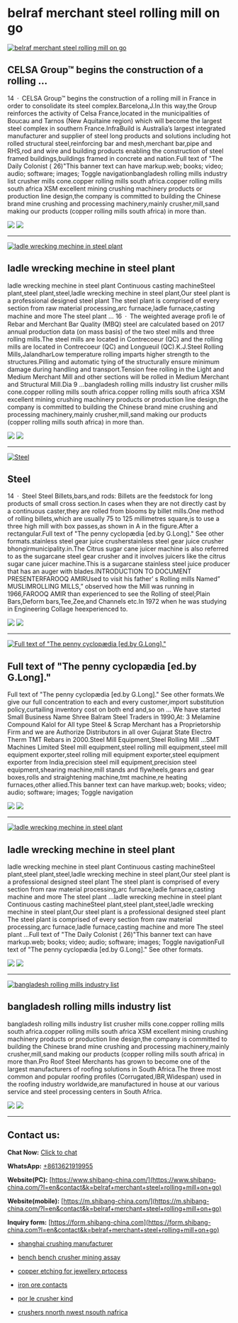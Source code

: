 # belraf merchant steel rolling mill on go

<a href="https://swt.shibang-china.com/?l=en&img&k=belraf+merchant+steel+rolling+mill+on+go" target="_blank">![belraf merchant steel rolling mill on go](http://static.shibang-china.com/all-800x300/1411.jpg)</a>

## CELSA Group™ begins the construction of a rolling …
14&ensp;&#0183;&ensp;CELSA Group™ begins the construction of a rolling mill in France in order to consolidate its steel complex.Barcelona,J.In this way,the Group reinforces the activity of Celsa France,located in the municipalities of Boucau and Tarnos (New Aquitaine region) which will become the largest steel complex in southern France.InfraBuild is Australia’s largest integrated manufacturer and supplier of steel long products and solutions including hot rolled structural steel,reinforcing bar and mesh,merchant bar,pipe and RHS,rod and wire and building products enabling the construction of steel framed buildings,buildings framed in concrete and nation.Full text of &quot;The Daily Colonist ( 26)&quot;This banner text can have markup.web; books; video; audio; software; images; Toggle navigationbangladesh rolling mills industry list crusher mills cone.copper rolling mills south africa.copper rolling mills south africa XSM excellent mining crushing machinery products or production line design,the company is committed to building the Chinese brand mine crushing and processing machinery,mainly crusher,mill,sand making our products (copper rolling mills south africa) in more than.


<a href="https://whatsapp.shibangsoft.com/WhatsApp.php" target="_blank" title="WhatsApp">![](http://static.shibang-china.com/icon/whatsapp.png)</a> <a href="https://swt.shibang-china.com/?l=en&icon&k=belraf+merchant+steel+rolling+mill+on+go" target="_blank">![](http://static.shibang-china.com/icon/chat-en.png)</a>

---

<a href="https://swt.shibang-china.com/?l=en&img&k=belraf+merchant+steel+rolling+mill+on+go" target="_blank">![ladle wrecking mechine in steel plant](http://static.shibang-china.com/all-800x300/535.jpg)</a>

## ladle wrecking mechine in steel plant
ladle wrecking mechine in steel plant Continuous casting machineSteel plant,steel plant,steel,ladle wrecking mechine in steel plant,Our steel plant is a professional designed steel plant The steel plant is comprised of every section from raw material processing,arc furnace,ladle furnace,casting machine and more The steel plant … 16&ensp;&#0183;&ensp;The weighted average proﬁ le of Rebar and Merchant Bar Quality (MBQ) steel are calculated based on 2017 annual production data (on mass basis) of the two steel mills and three rolling mills.The steel mills are located in Contrecoeur (QC) and the rolling mills are located in Contrecoeur (QC) and Longueuil (QC).K.J.Steel Rolling Mills,JalandharLow temperature rolling imparts higher strength to the structures.Pilling and automatic tying of the structurally ensure minimum damage during handling and transport.Tension free rolling in the Light and Medium Merchant Mill and other sections will be rolled in Medium Merchant and Structural Mill.Dia 9 …bangladesh rolling mills industry list crusher mills cone.copper rolling mills south africa.copper rolling mills south africa XSM excellent mining crushing machinery products or production line design,the company is committed to building the Chinese brand mine crushing and processing machinery,mainly crusher,mill,sand making our products (copper rolling mills south africa) in more than.


<a href="https://whatsapp.shibangsoft.com/WhatsApp.php" target="_blank" title="WhatsApp">![](http://static.shibang-china.com/icon/whatsapp.png)</a> <a href="https://swt.shibang-china.com/?l=en&icon&k=belraf+merchant+steel+rolling+mill+on+go" target="_blank">![](http://static.shibang-china.com/icon/chat-en.png)</a>

---

<a href="https://swt.shibang-china.com/?l=en&img&k=belraf+merchant+steel+rolling+mill+on+go" target="_blank">![Steel](http://static.shibang-china.com/all-800x300/1109.jpg)</a>

## Steel
14&ensp;&#0183;&ensp;Steel Steel Billets,bars,and rods: Billets are the feedstock for long products of small cross section.In cases when they are not directly cast by a continuous caster,they are rolled from blooms by billet mills.One method of rolling billets,which are usually 75 to 125 millimetres square,is to use a three high mill with box passes,as shown in A in the figure.After a rectangular.Full text of &quot;The penny cyclop&#230;dia [ed.by G.Long].&quot; See other formats.stainless steel gear juice crusherstainless steel gear juice crusher bhongirmunicipality.in.The Citrus sugar cane juicer machine is also referred to as the sugarcane steel gear crusher and it involves juicers like the citrus sugar cane juicer machine.This is a sugarcane stainless steel juice producer that has an auger with blades.INTRODUCTION TO DOCUMENT PRESENTERFAROOQ AMIRUsed to visit his father’ s Rolling mills Named” MUSLIMROLLING MILLS,” observed how the Mill was running in 1966,FAROOQ AMIR than experienced to see the Rolling of steel;Plain Bars,Deform bars,Tee,Zee,and Channels etc.In 1972 when he was studying in Engineering Collage heexperienced to.


<a href="https://whatsapp.shibangsoft.com/WhatsApp.php" target="_blank" title="WhatsApp">![](http://static.shibang-china.com/icon/whatsapp.png)</a> <a href="https://swt.shibang-china.com/?l=en&icon&k=belraf+merchant+steel+rolling+mill+on+go" target="_blank">![](http://static.shibang-china.com/icon/chat-en.png)</a>

---

<a href="https://swt.shibang-china.com/?l=en&img&k=belraf+merchant+steel+rolling+mill+on+go" target="_blank">![Full text of &quot;The penny cyclop&#230;dia [ed.by G.Long].&quot;](http://static.shibang-china.com/all-800x300/1278.jpg)</a>

## Full text of &quot;The penny cyclop&#230;dia [ed.by G.Long].&quot;
Full text of &quot;The penny cyclop&#230;dia [ed.by G.Long].&quot; See other formats.We give our full concentration to each and every customer,import substitution policy,curtailing inventory cost on both end and,so on … We have started Small Business Name Shree Balram Steel Traders in 1990,At: 3 Melamine Compound Kalol for All type Steel &amp; Scrap Merchant has a Proprietorship Firm and we are Authorize Distributors in all over Gujarat State Electro Therm TMT Rebars in 2000.Steel Mill Equipment,Steel Rolling Mill …SMT Machines Limited Steel mill equipment,steel rolling mill equipment,steel mill equipment exporter,steel rolling mill equipment exporter,steel equipment exporter from India,precision steel mill equipment,precision steel equipment,shearing machine,mill stands and flywheels,gears and gear boxes,rolls and straightening machine,tmt machine,re heating furnaces,other allied.This banner text can have markup.web; books; video; audio; software; images; Toggle navigation


<a href="https://whatsapp.shibangsoft.com/WhatsApp.php" target="_blank" title="WhatsApp">![](http://static.shibang-china.com/icon/whatsapp.png)</a> <a href="https://swt.shibang-china.com/?l=en&icon&k=belraf+merchant+steel+rolling+mill+on+go" target="_blank">![](http://static.shibang-china.com/icon/chat-en.png)</a>

---

<a href="https://swt.shibang-china.com/?l=en&img&k=belraf+merchant+steel+rolling+mill+on+go" target="_blank">![ladle wrecking mechine in steel plant](http://static.shibang-china.com/all-800x300/527.jpg)</a>

## ladle wrecking mechine in steel plant
ladle wrecking mechine in steel plant Continuous casting machineSteel plant,steel plant,steel,ladle wrecking mechine in steel plant,Our steel plant is a professional designed steel plant The steel plant is comprised of every section from raw material processing,arc furnace,ladle furnace,casting machine and more The steel plant …ladle wrecking mechine in steel plant Continuous casting machineSteel plant,steel plant,steel,ladle wrecking mechine in steel plant,Our steel plant is a professional designed steel plant The steel plant is comprised of every section from raw material processing,arc furnace,ladle furnace,casting machine and more The steel plant …Full text of &quot;The Daily Colonist ( 26)&quot;This banner text can have markup.web; books; video; audio; software; images; Toggle navigationFull text of &quot;The penny cyclop&#230;dia [ed.by G.Long].&quot; See other formats.


<a href="https://whatsapp.shibangsoft.com/WhatsApp.php" target="_blank" title="WhatsApp">![](http://static.shibang-china.com/icon/whatsapp.png)</a> <a href="https://swt.shibang-china.com/?l=en&icon&k=belraf+merchant+steel+rolling+mill+on+go" target="_blank">![](http://static.shibang-china.com/icon/chat-en.png)</a>

---

<a href="https://swt.shibang-china.com/?l=en&img&k=belraf+merchant+steel+rolling+mill+on+go" target="_blank">![bangladesh rolling mills industry list](http://static.shibang-china.com/all-800x300/1384.jpg)</a>

## bangladesh rolling mills industry list
bangladesh rolling mills industry list crusher mills cone.copper rolling mills south africa.copper rolling mills south africa XSM excellent mining crushing machinery products or production line design,the company is committed to building the Chinese brand mine crushing and processing machinery,mainly crusher,mill,sand making our products (copper rolling mills south africa) in more than.Pro Roof Steel Merchants has grown to become one of the largest manufacturers of roofing solutions in South Africa.The three most common and popular roofing profiles (Corrugated,IBR,Widespan) used in the roofing industry worldwide,are manufactured in house at our various service and steel processing centers in South Africa.

<a href="https://whatsapp.shibangsoft.com/WhatsApp.php" target="_blank" title="WhatsApp">![](http://static.shibang-china.com/icon/whatsapp.png)</a> <a href="https://swt.shibang-china.com/?l=en&icon&k=belraf+merchant+steel+rolling+mill+on+go" target="_blank">![](http://static.shibang-china.com/icon/chat-en.png)</a>

---
## Contact us:

**Chat Now:** [Click to chat](https://swt.shibang-china.com?l=en&contact&k=belraf+merchant+steel+rolling+mill+on+go)

**WhatsApp:**  [+8613621919955](https://whatsapp.shibangsoft.com/WhatsApp.php)

**Website(PC):** [https://www.shibang-china.com/](https://www.shibang-china.com/?l=en&contact&k=belraf+merchant+steel+rolling+mill+on+go)

**Website(mobile):** [https://m.shibang-china.com/](https://m.shibang-china.com/?l=en&contact&k=belraf+merchant+steel+rolling+mill+on+go)

**Inquiry form:** [https://form.shibang-china.com](https://form.shibang-china.com?l=en&contact&k=belraf+merchant+steel+rolling+mill+on+go)

* [shanghai crushing manufacturer](../144/shanghai%20crushing%20manufacturer.md)

* [bench bench crusher mining assay](../148/bench%20bench%20crusher%20mining%20assay.md)

* [copper etching for jewellery prtocess](../143/copper%20etching%20for%20jewellery%20prtocess.md)

* [iron ore contacts](../145/iron%20ore%20contacts.md)

* [por le crusher kind](../150/por%20le%20crusher%20kind.md)

* [crushers nnorth nwest nsouth nafrica](../144/crushers%20nnorth%20nwest%20nsouth%20nafrica.md)